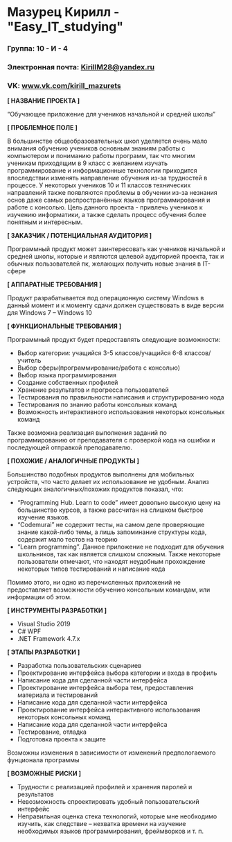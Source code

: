 ﻿# Мазурец Кирилл - "Easy_IT_studying"

### Группа: 10 - И - 4
### Электронная почта: KirillM28@yandex.ru
### VK: www.vk.com/kirill_mazurets


**[ НАЗВАНИЕ ПРОЕКТА ]**

“Обучающее приложение для учеников начальной и средней школы”

**[ ПРОБЛЕМНОЕ ПОЛЕ ]**

В большинстве общеобразовательных школ уделяется очень мало внимания обучению учеников основным знаниям работы с компьютером и пониманию работы программ, так что многим ученикам приходящим в 9 класс с желанием изучать программирование и информационные технологии приходится впоследствии изменять направление обучения из-за трудностей в процессе. У некоторых учеников 10 и 11 классов технических направлений также появляются проблемы в обучении из-за незнания основ даже самых распространённых языков программирования и работе с консолью. Цель данного проекта - привлечь учеников к изучению информатики, а также сделать процесс обучения более понятным и интересным.

**[ ЗАКАЗЧИК / ПОТЕНЦИАЛЬНАЯ АУДИТОРИЯ ]**

Программный продукт может заинтересовать как учеников начальной и средней школы, которые и являются целевой аудиторией проекта, так и обычных пользователей пк, желающих получить новые знания в IT-сфере 

**[ АППАРАТНЫЕ ТРЕБОВАНИЯ ]** 

Продукт разрабатывается под операционную систему Windows в данный момент и к моменту сдачи должен существовать в виде версии для Windows 7 – Windows 10

**[ ФУНКЦИОНАЛЬНЫЕ ТРЕБОВАНИЯ ]**

Программный продукт будет предоставлять следующие возможности:
* Выбор категории: учащийся 3-5 классов/учащийся 6-8 классов/учитель 
* Выбор сферы(программирование/работа с консолью)
* Выбор языка программирования
* Создание собственных профилей 
* Хранение результатов и прогресса пользователей
* Тестирования по правильности написания и структурированию кода
* Тестирования по знанию работы консольных команд
* Возможность интерактивного использования некоторых консольных команд

Также возможна реализация выполнения заданий по программированию от преподавателя с проверкой кода на ошибки и последующей отправкой преподавателю.

**[ ПОХОЖИЕ / АНАЛОГИЧНЫЕ ПРОДУКТЫ ]**

Большинство подобных продуктов выполнены для мобильных устройств, что часто делает их использование не удобным. Анализ следующих аналогичных/похожих продуктов показал, что:
* “Programming Hub. Learn to code” имеет довольно высокую цену на большинство курсов, а также рассчитан на слишком быстрое изучение языков.
* “Codemurai” не содержит тесты, на самом деле проверяющие знание какой-либо темы, а лишь запоминание структуры кода, содержит мало тестов на теорию
* “Learn programming”. Данное приложение не подходит для обучения школьников, так как является слишком сложным. Также некоторые пользователи отмечают, что находят неудобным прохождение некоторых типов тестирований и написание кода

Помимо этого, ни одно из перечисленных приложений не предоставляет возможности обучению консольным командам, или информации об этом.

**[ ИНСТРУМЕНТЫ РАЗРАБОТКИ ]**

* Visual Studio 2019
* C# WPF
* .NET Framework 4.7.x

**[ ЭТАПЫ РАЗРАБОТКИ ]**

*	Разработка пользовательских сценариев
*	Проектирование интерфейса выбора категории и входа в профиль  
*	Написание кода для сделанной части интерфейса
*	Проектирование интерфейса выбора тем, предоставления материала и тестирований   
*	Написание кода для сделанной части интерфейса
*	Проектирование интерфейса интерактивного использования некоторых консольных команд
*	Написание кода для сделанной части интерфейса
*	Тестирование, отладка
*	Подготовка проекта к защите

Возможны изменения в зависимости от изменений предпологаемого фунционала программы

**[ ВОЗМОЖНЫЕ РИСКИ ]**

*	Трудности с реализацией профилей и хранения паролей и результатов
*	Невозможность спроектировать удобный пользовательский интерфейс 
*	Неправильная оценка стека технологий, которые мне необходимо изучить, как следствие – нехватка времени на изучение необходимых языков программирования, фреймворков и т. п.
